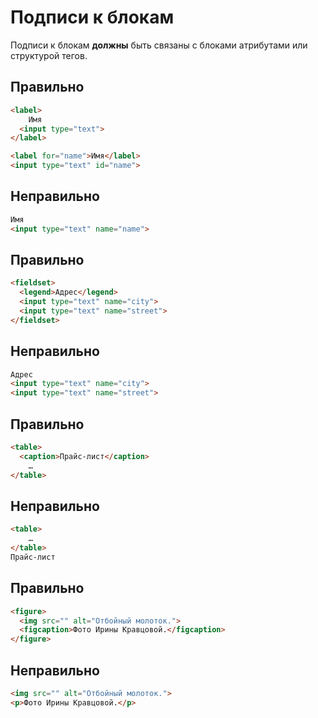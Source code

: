 # Подписи к блокам

Подписи к блокам **должны** быть связаны с блоками атрибутами или структурой тегов.

## Правильно

```html
<label>
	Имя
  <input type="text">
</label>

<label for="name">Имя</label>
<input type="text" id="name">
```

## Неправильно

```html
Имя
<input type="text" name="name">
```

## Правильно

```html
<fieldset>
  <legend>Адрес</legend>
  <input type="text" name="city">
  <input type="text" name="street">
</fieldset>
```

## Неправильно

```html
Адрес
<input type="text" name="city">
<input type="text" name="street">
```

## Правильно

```html
<table>
  <caption>Прайс-лист</caption>
	…
</table>
```

## Неправильно

```html
<table>
	…
</table>
Прайс-лист
```

## Правильно

```html
<figure>
  <img src="" alt="Отбойный молоток.">
  <figcaption>Фото Ирины Кравцовой.</figcaption>
</figure>
```

## Неправильно

```html
<img src="" alt="Отбойный молоток.">
<p>Фото Ирины Кравцовой.</p>
```
